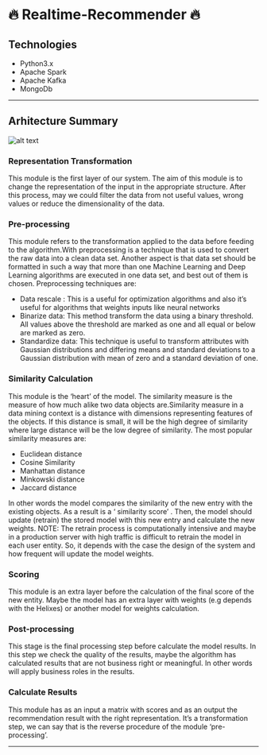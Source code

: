 # :fire: Realtime-Recommender :fire:
## Technologies
* Python3.x
* Apache Spark
* Apache Kafka
* MongoDb
---
## Arhitecture Summary
![alt text](https://github.com/ggeop/Realtime-Recommender/blob/master/imgs/Recommendation_system_architecture.png)

### Representation Transformation
This module is the first layer of our system. The aim of this module is to change the representation of the input in the appropriate structure. After this process, may we could filter the data from not useful values, wrong values or reduce the dimensionality of the data.
### Pre-processing
This module refers to the transformation applied to the data before feeding to the algorithm.With preprocessing is a technique that is used to convert the raw data into a clean data set. Another aspect is that data set should be formatted in such a way that more than one Machine Learning and Deep Learning algorithms are executed in one data set, and best out of them is chosen. Preprocessing techniques are:
* Data rescale : This is a useful for optimization algorithms and also it’s useful for algorithms that weights inputs like neural networks
* Binarize data: This method transform the data using a binary threshold. All values above the threshold are marked as one and all equal or below are marked as zero.
* Standardize data: This technique is useful to transform attributes with Gaussian distributions and differing means and standard deviations to a Gaussian distribution with mean of zero and a standard deviation of one.
### Similarity Calculation
This module is the ‘heart’ of the model. The similarity measure is the measure of how much alike two data objects are.Similarity measure in a data mining context is a distance with dimensions representing features of the objects. If this distance is small, it will be the high degree of similarity where large distance will be the low degree of similarity. The most popular similarity measures are:
* Euclidean distance
* Cosine Similarity
* Manhattan distance
* Minkowski distance
* Jaccard distance

In other words the model compares the similarity of the new entry with the existing objects. As a result is a ‘ similarity score’ . Then, the model should update (retrain) the stored model with this new entry and calculate the new weights.
NOTE: The retrain process is computationally intensive and maybe in a production server with high traffic is difficult to retrain the model in each user entity. So, it depends with the case the design of the system and how frequent will update the model weights.
### Scoring
This module is an extra layer before the calculation of the final score of the new entity. Maybe the model has an extra layer with weights (e.g depends with the Helixes) or another model for weights calculation.
### Post-processing
This stage is the final processing step before calculate the model results. In this step we check the quality of the results, maybe the algorithm has calculated results that are not business right or meaningful. In other words will apply business roles in the results.
### Calculate Results
This module has as an input a matrix with scores and as an output the recommendation result with the right representation. It’s a transformation step, we can say that is the reverse procedure of the module ‘pre-processing’.

---
